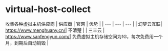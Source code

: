 # virtual-host-collect
收集各种虚拟主机供应商
| 供应商 | 官网 | 优势 |
| --- | --- | --- |
| 幻梦云互联| https://www.menghuany.cn/| 不清楚 | 
| 三丰云 | https://www.sanfengyun.com/| 免费虚拟主机存储空间为1G，每次免费用一个月，到期后自动销毁 |
